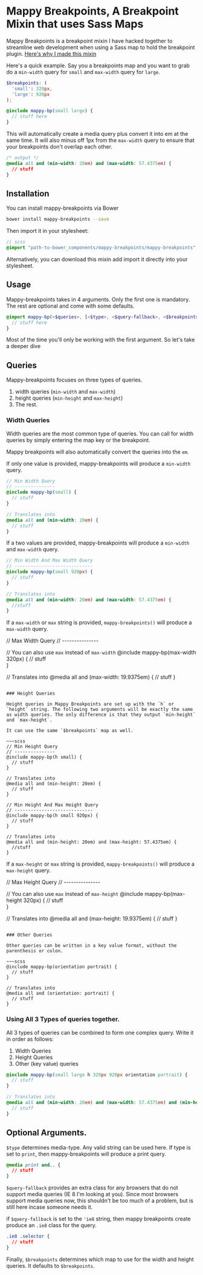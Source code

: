 # Mappy Breakpoints, A Breakpoint Mixin that uses Sass Maps 

Mappy Breakpoints is a breakpoint mixin I have hacked together to streamline web development when using a Sass map to hold the breakpoint plugin. [Here's why I made this mixin](http://www.zell-weekeat.com/mappy-breakpoints)

Here's a quick example. Say you a breakpoints map and you want to grab do a `min-width` query for `small` and `max-width` query for `large`. 

~~~scss
$breakpoints: (
  'small': 320px,
  'large': 920px
); 

@include mappy-bp(small large) {
  // stuff here
}
~~~

This will automatically create a media query plus convert it into em at the same time. It will also minus off 1px from the `max-width` query to ensure that your breakpoints don't overlap each other. 

~~~css
/* output */
@media all and (min-width: 20em) and (max-width: 57.4375em) {
  // stuff 
}
~~~

## Installation 

You can install mappy-breakpoints via Bower 

~~~bash
bower install mappy-breakpoints --save 
~~~

Then import it in your stylesheet: 

~~~scss
// scss
@import "path-to-bower_components/mappy-breakpoints/mappy-breakpoints";
~~~

Alternatively, you can download this mixin add import it directly into your stylesheet. 

## Usage 

Mappy-breakpoints takes in 4 arguments. Only the first one is mandatory. The rest are optional and come with some defaults. 

~~~scss
@import mappy-bp(<$queries>, [<$type>, <$query-fallback>, <$breakpoints>]) {
  // stuff here
}
~~~

Most of the time you'll only be working with the first argument. So let's take a deeper dive

## Queries

Mappy-breakpoints focuses on three types of queries. 

1. width queries (`min-width` and `max-width`)
2. height queries (`min-height` and `max-height`)
3. The rest. 

### Width Queries 

Width queries are the most common type of queries. You can call for width queries by simply entering the map key or the breakpoint. 

Mappy breakpoints will also automatically convert the queries into the `em`. 

If only one value is provided, mappy-breakpoints will produce a `min-width` query. 

~~~scss
// Min Width Query 
// ---------------
@include mappy-bp(small) {
  // stuff
}

// Translates into 
@media all and (min-width: 20em) {
  // stuff 
}
~~~

If a two values are provided, mappy-breakpoints will produce a `min-width` and `max-width` query. 

~~~scss
// Min Width And Max Width Query
// -----------------------------
@include mappy-bp(small 920px) {
  // stuff
}

// Translates into
@media all and (min-width: 20em) and (max-width: 57.4375em) {
  //stuff 
}
~~~

If a `max-width` or `max` string is provided, `mappy-breakpoints()` will produce a `max-width` query. 

// Max Width Query
// ---------------

// You can also use `max` instead of `max-width`
@include mappy-bp(max-width 320px) {
  // stuff  
}

// Translates into
@media all and (max-width: 19.9375em) {
  // stuff
}
~~~

### Height Queries 

Height queries in Mappy Breakpoints are set up with the `h` or `height` string. The following two arguments will be exactly the same as width queries. The only difference is that they output `min-height` and `max-height`. 

It can use the same `$breakpoints` map as well. 

~~~scss
// Min Height Query 
// ---------------
@include mappy-bp(h small) {
  // stuff
}

// Translates into 
@media all and (min-height: 20em) {
  // stuff 
}

// Min Height And Max Height Query
// -----------------------------
@include mappy-bp(h small 920px) {
  // stuff
}

// Translates into
@media all and (min-height: 20em) and (max-height: 57.4375em) {
  //stuff 
}
~~~

If a `max-height` or `max` string is provided, `mappy-breakpoints()` will produce a `max-height` query. 

// Max Height Query
// ---------------

// You can also use `max` instead of `max-height`
@include mappy-bp(max-height 320px) {
  // stuff  
}

// Translates into
@media all and (max-height: 19.9375em) {
  // stuff
}
~~~

### Other Queries 

Other queries can be written in a key value format, without the parenthesis or colon. 

~~~scss
@include mappy-bp(orientation portrait) {
  // stuff
}

// Translates into
@media all and (orientation: portrait) {
  // stuff
}
~~~

### Using All 3 Types of queries together. 

All 3 types of queries can be combined to form one complex query. Write it in order as follows: 

1) Width Queries
2) Height Queries
3) Other (key value) queries 

~~~scss
@include mappy-bp(small large h 320px 920px orientation portrait) {
  // stuff
}

// Translates into
@media all and (min-width: 20em) and (max-width: 57.4375em) and (min-height: 20em) and (max-height: 57.4375em) and (orientation: portrait) {
  // stuff
}
~~~


## Optional Arguments. 

`$type` determines media-type. Any valid string can be used here. If type is set to `print`, then mappy-breakpoints will produce a print query. 

~~~css
@media print and.. {
  // stuff
}
~~~

`$query-fallback` provides an extra class for any browsers that do not support media queries (IE 8 I'm looking at you). Since most browsers support media queries now, this shouldn't be too much of a problem, but is still here incase someone needs it. 

if `$query-fallback` is set to the `'ie8` string, then mappy breakpoints create produce an `.ie8` class for the query. 

~~~css
.ie8 .selector {
  // stuff
}
~~~ 

Finally, `$breakpoints` determines which map to use for the width and height queries. It defaults to `$breakpoints`. 
